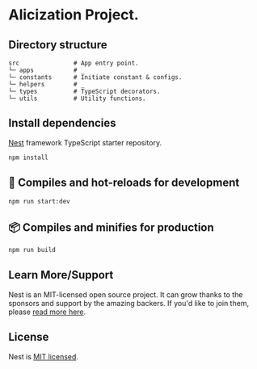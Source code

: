 # Alicization Project.

## Directory structure

```
src               # App entry point.
└─ apps           # _
└─ constants      # Initiate constant & configs.
└─ helpers        # _
└─ types          # TypeScript decorators.
└─ utils          # Utility functions.
```

## Install dependencies

[Nest](https://github.com/nestjs/nest) framework TypeScript starter repository.

```sh
npm install
```

## 🚀 Compiles and hot-reloads for development

```sh
npm run start:dev
```

## 📦 Compiles and minifies for production

```sh
npm run build
```

## Learn More/Support

Nest is an MIT-licensed open source project. It can grow thanks to the sponsors and support by the amazing backers. If you'd like to join them, please [read more here](https://docs.nestjs.com/support).

## License

Nest is [MIT licensed](LICENSE).
